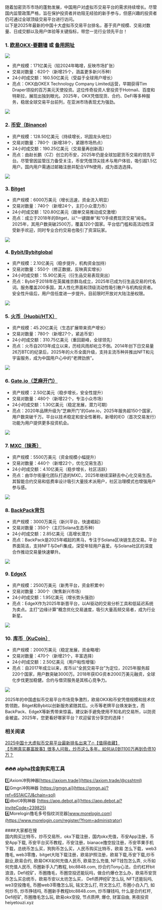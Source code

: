 随着加密货币市场的蓬勃发展，中国用户对虚拟币交易平台的需求持续增长。尽管国内监管政策严格，旨在保护投资者并劝阻无经验的新手参与，但感兴趣的投资者仍可通过全球顶级交易平台进行访问。  
以下是2025年最新的中国十大虚拟币交易平台排名，基于资产规模、交易对数量、日成交额以及用户体验等关键指标，带您一览行业领先平台！

### 1. [欧易OKX-要翻墙](https://www.okx.com/zh-hans/join/18639032) 或 [备用网址](https://www.chouyi.world/zh-hans/join/18639032)  

[![](https://307e939.webp.li/20250622115518241.png)](https://btc8848.com/top-10-exchanges)  

- 资产规模：171亿美元（较2024年略增，反映市场扩张）  
- 交易对数量：620个（新增25个，涵盖更多新兴币种）  
- 24小时成交额：160.50亿美元（受益于全球用户增长）  
- 亮点：OKX由OKEX Technology Company Limited运营，早期获得Tim Draper领投的百万美元天使投资。这位传奇投资人曾投资于Hotmail、百度和特斯拉，展现出独到眼光。2025年，OKX凭借现货、合约、DeFi等多种服务，稳居全球交易平台前列，在亚洲市场表现尤为强劲。  

[![](https://fe095ec.webp.li/top-10-exchanges-001.jpg)](https://www.chouyi.world/zh-hans/join/18639032)  

### 2. [币安（Binance)](https://accounts.binance.com/zh-CN/register?ref=36457687)  
- 资产规模：128.50亿美元（持续增长，巩固龙头地位）  
- 交易对数量：780个（新增38个，紧跟市场热点）  
- 24小时成交额：190.25亿美元（交易量再创新高）  
- 亮点：由赵长鹏（CZ）创立的币安，2025年仍是全球加密货币交易的领先平台。尽管曾因监管压力备受关注，币安凭借顶尖技术与用户体验，吸引超1.5亿用户。国内用户需通过邮箱注册并配合VPN使用，成为首选选择。  

[![](https://fe095ec.webp.li/top-10-exchanges-002.jpg)](https://accounts.binance.com/zh-CN/register?ref=36457687)  

### 3. [Bitget](https://www.bitget.com/zh-CN/referral/register?from=referral&clacCode=VRNEYUTR)  
- 资产规模：6000万美元（增长迅速，资金流入明显）  
- 交易对数量：740个（新增24个，主打小众潜力币）  
- 24小时成交额：120.80亿美元（跟单交易推动成交激增）  
- 亮点：成立于2018年的Bitget，以“一键跟单”和“0手续费现货交易”闻名。2025年，其用户数突破2500万，覆盖120个国家。平台低门槛和高流动性深受新手欢迎，同时专业合约交易也吸引了资深玩家。  

[![](https://fe095ec.webp.li/top-10-exchanges-003.jpg)](https://www.bitget.com/zh-CN/referral/register?from=referral&clacCode=VRNEYUTR)  

### 4. [Bybit/Bybitglobal](https://www.bybitglobal.com/zh-MY/invite/?ref=VMKORMM)  
- 资产规模：2.10亿美元（稳步提升，机构资金加持）  
- 交易对数量：550个（修正数据，反映真实增长）  
- 24小时成交额：15.90亿美元（衍生品交易表现突出）  
- 亮点：Bybit于2018年在英属维京群岛成立，2025年已成为衍生品交易的代名词。服务覆盖200多国，其人性化界面和顶级流动性吸引散户与机构投资者。安全性升级后，用户信任度进一步提升。目前限时开放对大陆注册权限。  

[![](https://fe095ec.webp.li/top-10-exchanges-004.jpg)](https://www.bybitglobal.com/zh-MY/invite/?ref=VMKORMM)  

### 5. [火币（Huobi/HTX）](https://www.htx.com/invite/zh-cn/1f?invite_code=whf45223)  
- 资产规模：45.20亿美元（生态扩展带来资产增长）  
- 交易对数量：780个（新增27个，紧追币安）  
- 24小时成交额：310.75亿美元（重回巅峰，全球领先）  
- 亮点：火币自2013年成立以来，历经风雨却屹立不倒。2014年创下日交易量26万BTC的纪录后，2025年的火币全面升级，支持主流币种并推出NFT和元宇宙服务，成为中国用户心中的“老牌劲旅”。  

[![](https://fe095ec.webp.li/top-10-exchanges-005.jpg)](https://www.htx.com/invite/zh-cn/1f?invite_code=whf45223)  

### 6. [Gate.io（芝麻开门）](https://www.gate.io/zh/signup?ref_type=103&ref=A1ERAQ)  
- 资产规模：2.50亿美元（稳步增长，安全性提升）  
- 交易对数量：480个（新增22个，专注小众市场）  
- 24小时成交额：1.30亿美元（稳定发展，潜力可期）  
- 亮点：2020年品牌升级为“芝麻开门”的Gate.io，2025年服务超150个国家，用户数突破千万。平台以技术稳定和安全性著称，新增的IEO（首次交易发行）功能为用户提供更多投资机会。  

[![](https://fe095ec.webp.li/top-10-exchanges-006.jpg)](https://www.gate.io/zh/signup?ref_type=103&ref=A1ERAQ)  

### 7. [MXC（抹茶）](https://www.mexc.com/zh-MY/register?inviteCode=1Xxr)  
- 资产规模：5500万美元（资金规模小幅提升）  
- 交易对数量：440个（新增22个，优化交易生态）  
- 24小时成交额：4.10亿美元（稳步增长，社区活跃）  
- 亮点：由华尔街量化团队打造的MXC，2025年继续深耕去中心化交易生态。其智能合约交易和低费率设计吸引大量技术派用户，社区治理模式也增强用户参与感。  

[![](https://fe095ec.webp.li/top-10-exchanges-007.jpg)](https://www.mexc.com/zh-MY/register?inviteCode=1Xxr)  

### 8. [BackPack背包](https://backpack.exchange/join/f39afd53-3c6f-451f-96d8-20baa907055e)  
- 资产规模：3000万美元（新兴平台，快速崛起）  
- 交易对数量：350个（主打Solana生态币种）  
- 24小时成交额：2.85亿美元（高增长潜力）  
- 亮点：BackPack是2025年崛起的黑马，专注于Solana区块链生态交易。平台界面简洁，支持NFT与DeFi集成，深受年轻用户喜爱。与Solana社区的深度合作推动交易量快速攀升。  

[![](https://fe095ec.webp.li/top-10-exchanges-008.jpg)](https://backpack.exchange/join/f39afd53-3c6f-451f-96d8-20baa907055e)  

### 9. [EdgeX](https://www.edgex.exchange/zh-CN?commendcode=757315150&lang=zh-CN)  
- 资产规模：2500万美元（新秀平台，资金积累中）  
- 交易对数量：300个（聚焦新兴市场）  
- 24小时成交额：1.95亿美元（增长势头强劲）  
- 亮点：EdgeX作为2025年新晋平台，以AI驱动的交易分析工具和低延迟系统为卖点。主打“边缘计算”概念优化交易速度，吸引大量高频交易者，成为行业新星。  

[![](https://fe095ec.webp.li/top-10-exchanges-009.jpg)](https://www.edgex.exchange/zh-CN?commendcode=757315150&lang=zh-CN)  

### 10. [库币（KuCoin）](https://www.kucoin.com/zh-hant)  
- 资产规模：2000万美元（稳定发展，资金略增）  
- 交易对数量：470个（新增21个，丰富选择）  
- 24小时成交额：2.50亿美元（用户粘性增强）  
- 亮点：自2017年成立以来，库币以“全民交易平台”为定位，2025年服务超220个国家，用户数突破3000万。2018年获IDG资本2000万美元融资，全球化步伐更加稳健。合约与借贷服务是其核心竞争力。  

[![](https://fe095ec.webp.li/top-10-exchanges-010.jpg)](https://www.kucoin.com/zh-hant)  

2025年的中国虚拟币交易平台市场竞争激烈，欧易OKX和币安凭借规模和技术优势领跑，Bitget和Bybit以创新服务紧随其后。火币等老牌平台焕发新生，而BackPack、EdgeX等新秀带来惊喜。建议新手避免使用不知名的交易所，以防资金被盗。2025年，您更看好哪家平台？欢迎留言分享您的选择！  

### 相关阅读  
[2025中国十大虚拟币交易平台最新排名出来了🔥【值得收藏】](https://btc8848.com/top-10-exchanges/)  
[【币圈真实暴富故事】很多人问我，炒币这么多年，如何从0到1100万再到负债10万？](https://heiyetouzi.xyz/biquanstory001/)  

### 🔥🔥🔥 alpha找金狗实用工具  
1️⃣Axiom冲狗神器[https://axiom.trade](https://axiom.trade/@csshtml)  
2️⃣Gmgn冲狗神器 [https://gmgn.ai](https://gmgn.ai/?ref=6S1AIC7J&chain=sol)  
3️⃣dbot冲狗神器 [https://app.debot.ai](https://app.debot.ai?inviteCode=239825)  
4️⃣Morelogin撸毛多号指纹浏览器[www.morelogin.com](https://www.morelogin.com/register/?from=administrator)  

####大家都在搜  
国内购买比特币，炒币交易所，okx下载注册，国内okx充值，币安App注册，币安App下载, 币安平台买币教程，币安注册，bianace撸空投注册，币安苹果手机下载，总统币怎么买，狗狗币怎么买，人民币购买比特币，欧易 怎么下载，web3撸毛, web3零撸，bitget大陆下载注册，欧易护照注册，欧易下载,币安下载,炒币副业,欧易合约, 欧易OKX如何充值人民币, 欧易怎么充值, NFT钱包怎么弄, 火币如何充值人民币, 币圈新手入门教程, btc8848.com, 炒合约Tony心法，合约杠杆bit浪浪，Defi挖矿，币圈撸毛，币圈空投还能玩吗，做合约爆仓怎么办，欧易币安货币怎么买总统币，欧易币安以太坊怎么买， Defi质押挖矿怎么玩, NFT还能玩吗, we3空投撸毛, 币圈web3零撸怎么玩, 铭文怎么打, 符文怎么打, 币圈小白入门, 如何炒币, 炒币挣钱吗, 币圈新手教程btc8848.com, 炒币赚钱吗, 什么是合约杠杆, Defi挖矿, 币圈撸毛怎么玩, 欧易okx空投, 节点质押, 爆仓, 财富自由, 黑夜投资heiyetouzi.xyz